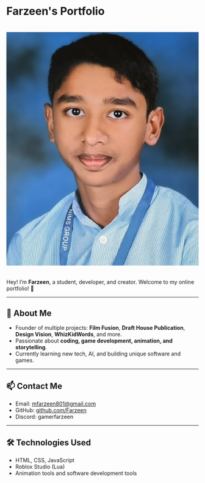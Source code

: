 # Farzeen's Portfolio
![Alt Text](1000636394.jpg)


Hey! I’m **Farzeen**, a student, developer, and creator. Welcome to my online portfolio! 👋

---

## 🌟 About Me
- Founder of multiple projects: **Film Fusion**, **Draft House Publication**, **Design Vision**, **WhizKidWords**, and more.  
- Passionate about **coding, game development, animation, and storytelling**.  
- Currently learning new tech, AI, and building unique software and games.  

---

## 📫 Contact Me
- Email: mfarzeen801@gmail.com
- GitHub: [github.com/Farzeen](https://github.com/Farzeen)  
- Discord: gamerfarzeen  

---

## 🛠 Technologies Used
- HTML, CSS, JavaScript  
- Roblox Studio (Lua)  
- Animation tools and software development tools  
